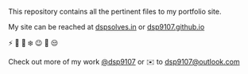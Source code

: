This repository contains all the pertinent files to my portfolio site.

My site can be reached at [dspsolves.in](https://dspsolves.in) or [dsp9107.github.io](https://dsp9107.github.io)

:zap:
:raising_hand:
:muscle:
:snowflake:
:wink:
:dash:
:unamused:

Check out more of my work [@dsp9107](https://github.com/dsp9107) or :envelope: to [dsp9107@outlook.com](mailto:dsp9107@outlook.com?subject=[GitHub]%20Might%20Be%20Important)
